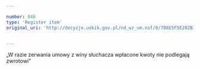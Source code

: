 ```yaml
---

number: 846
type: 'Register item'
original_uri: 'http://decyzje.uokik.gov.pl/nd_wz_um.nsf/0/7B8E5F5E202B1DA6C12572DD003296FA?OpenDocument'


---
```


„W razie zerwania umowy z winy słuchacza wpłacone kwoty nie podlegają zwrotowi”
